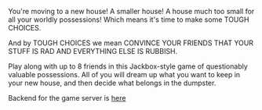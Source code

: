 You're moving to a new house! A smaller house! A house much too small for all your worldly possessions! Which means it's time to make some TOUGH CHOICES. 

And by TOUGH CHOICES we mean CONVINCE YOUR FRIENDS THAT YOUR STUFF IS RAD AND EVERYTHING ELSE IS RUBBISH.

Play along with up to 8 friends in this Jackbox-style game of questionably valuable possessions. All of you will dream up what you want to keep in your new house, and then decide what belongs in the dumpster.

Backend for the game server is [here](https://github.com/consoleloghorizon/in-the-attic-backend)
